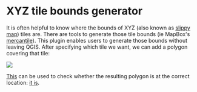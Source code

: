 # XYZ tile bounds generator

It is often helpful to know where the bounds of XYZ (also known as [slippy map](https://wiki.openstreetmap.org/wiki/Slippy_map_tilenames)) tiles are.
There are tools to generate those tile bounds (ie MapBox's [mercantile](https://github.com/mapbox/mercantile)). This plugin enables users to generate those bounds without leaving QGIS. After specifying which tile we want, we can add a polygon covering that tile:

![](https://i.imgur.com/tNA0dhD.png)

[This](https://zabop.github.io/tilecalc/3857.html) can be used to check whether the resulting polygon is at the correct location: [it is](https://lp-tools.toolforge.org/misc/bbox.html?sw=58.97266715450148,5.668945312499955&ne=58.99531118795089,5.624999999999965).
